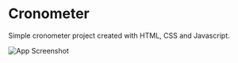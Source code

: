 # Cronometer

Simple cronometer project created with HTML, CSS and Javascript.


![App Screenshot](https://cdn.discordapp.com/attachments/765540918051733514/1180594323218247830/cronometer.png?ex=657dfd25&is=656b8825&hm=85ea3a203ddb8998d60ce5a1f107549113ae6584375f1480178bbe8a77fb1b2b&)

